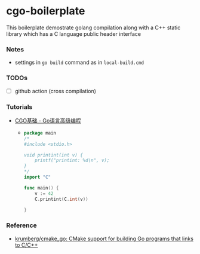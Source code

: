 cgo-boilerplate
===============
This boilerplate demostrate golang compilation along with a C++ static library which has a C language public header interface

### Notes
- settings in `go build` command as in `local-build.cmd`

### TODOs
- [ ] github action (cross compilation)

### Tutorials
- [CGO基础 - Go语言高级编程](https://chai2010.cn/advanced-go-programming-book/ch2-cgo/ch2-02-basic.html)
  - ```go
    package main
    /*
    #include <stdio.h>
    
    void printint(int v) {
        printf("printint: %d\n", v);
    }
    */
    import "C"
    
    func main() {
    	v := 42
    	C.printint(C.int(v))
        
    }
    ```
### Reference
- [krumberg/cmake_go: CMake support for building Go programs that links to C/C++](https://github.com/krumberg/cmake_go)
